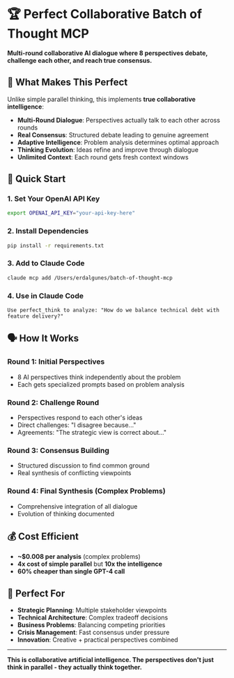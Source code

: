 # 🏆 Perfect Collaborative Batch of Thought MCP

**Multi-round collaborative AI dialogue where 8 perspectives debate, challenge each other, and reach true consensus.**

## 🧠 What Makes This Perfect

Unlike simple parallel thinking, this implements **true collaborative intelligence**:

- **Multi-Round Dialogue**: Perspectives actually talk to each other across rounds
- **Real Consensus**: Structured debate leading to genuine agreement
- **Adaptive Intelligence**: Problem analysis determines optimal approach  
- **Thinking Evolution**: Ideas refine and improve through dialogue
- **Unlimited Context**: Each round gets fresh context windows

## 🚀 Quick Start

### 1. Set Your OpenAI API Key
```bash
export OPENAI_API_KEY="your-api-key-here"
```

### 2. Install Dependencies  
```bash
pip install -r requirements.txt
```

### 3. Add to Claude Code
```bash
claude mcp add /Users/erdalgunes/batch-of-thought-mcp
```

### 4. Use in Claude Code
```
Use perfect_think to analyze: "How do we balance technical debt with feature delivery?"
```

## 🗣️ How It Works

### Round 1: Initial Perspectives
- 8 AI perspectives think independently about the problem
- Each gets specialized prompts based on problem analysis

### Round 2: Challenge Round  
- Perspectives respond to each other's ideas
- Direct challenges: "I disagree because..."
- Agreements: "The strategic view is correct about..."

### Round 3: Consensus Building
- Structured discussion to find common ground
- Real synthesis of conflicting viewpoints

### Round 4: Final Synthesis (Complex Problems)
- Comprehensive integration of all dialogue
- Evolution of thinking documented

## 💰 Cost Efficient

- **~$0.008 per analysis** (complex problems)
- **4x cost of simple parallel** but **10x the intelligence**
- **60% cheaper than single GPT-4 call**

## 🎯 Perfect For

- **Strategic Planning**: Multiple stakeholder viewpoints
- **Technical Architecture**: Complex tradeoff decisions  
- **Business Problems**: Balancing competing priorities
- **Crisis Management**: Fast consensus under pressure
- **Innovation**: Creative + practical perspectives combined

---

**This is collaborative artificial intelligence. The perspectives don't just think in parallel - they actually think together.**
